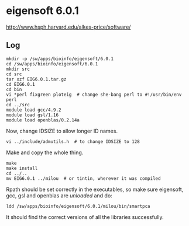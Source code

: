 eigensoft 6.0.1
===============

<http://www.hsph.harvard.edu/alkes-price/software/>

Log
---
    mkdir -p /sw/apps/bioinfo/eigensoft/6.0.1
    cd /sw/apps/bioinfo/eigensoft/6.0.1
    mkdir src
    cd src
    tar xzf EIG6.0.1.tar.gz
    cd EIG6.0.1
    cd bin
    vi *perl fixgreen ploteig  # change she-bang perl to #!/usr/bin/env perl
    cd ../src
    module load gcc/4.9.2
    module load gsl/1.16
    module load openblas/0.2.14a

Now, change IDSIZE to allow longer ID names.

    vi ../include/admutils.h  # to change IDSIZE to 128

Make and copy the whole thing.

    make
    make install
    cd ../..
    mv EIG6.0.1 ../milou  # or tintin, wherever it was compiled

Rpath should be set correctly in the executables, so make sure eigensoft, gcc,
gsl and openblas are *unloaded* and do:

    ldd /sw/apps/bioinfo/eigensoft/6.0.1/milou/bin/smartpca

It should find the correct versions of all the libraries successfully.

